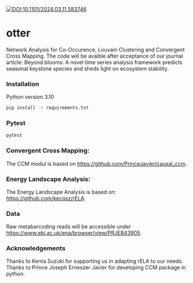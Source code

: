 [![DOI:10.1101/2024.03.11.583746](http://img.shields.io/badge/DOI-<10.1101/2024.03.11.583746>-<#00000>.svg)](https://doi.org/10.1101/2024.03.11.583746)
# otter
Network Analysis for Co-Occurence, Louvain Clustering and Convergent Cross Mapping.
The code will be avaible after acceptance of our journal article: Beyond blooms: 
A novel time series analysis framework predicts seasonal keystone species and sheds light on ecosystem stability.


### Installation
Python version 3.10
```bash
pip install -r requirements.txt
```

### Pytest 
```bash
pytest
```

### Convergent Cross Mapping:
The CCM modul is based on https://github.com/PrinceJavier/causal_ccm.


### Energy Landscape Analysis:
The Energy Landscape Analysis is based on: https://github.com/kecosz/rELA


### Data
Raw metabarcoding reads will be accessible under https://www.ebi.ac.uk/ena/browser/view/PRJEB43905.


### Acknowledgements
Thanks to Kenta Suzuki for supporting us in adapting rELA to our needs.
Thanks to Prince Joseph Erneszer Javier for developing CCM package in python.